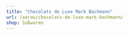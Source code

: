 ```yaml
---
title: "Chocolats de Luxe Mark Bachmann"
url: /aarau/chocolats-de-luxe-mark-bachmann/
shop: Süßwaren
---
```

